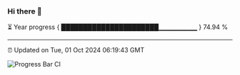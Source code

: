 ### Hi there 👋

⏳ Year progress { ██████████████████████▁▁▁▁▁▁▁▁ } 74.94 %

---

⏰ Updated on Tue, 01 Oct 2024 06:19:43 GMT

![Progress Bar CI](https://github.com/liununu/liununu/workflows/Progress%20Bar%20CI/badge.svg)
